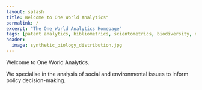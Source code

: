 ```yaml
---
layout: splash
title: Welcome to One World Analytics"
permalink: /
excerpt: "The One World Analytics Homepage"
tags: [patent analytics, bibliometrics, scientometrics, biodiversity, nagoya protocol]
header:
  image: synthetic_biology_distribution.jpg
---  
```


Welcome to One World Analytics.

We specialise in the analysis of social and environmental issues to inform policy decision-making. 